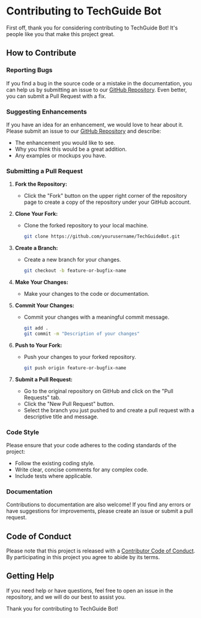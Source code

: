 # Contributing to TechGuide Bot

First off, thank you for considering contributing to TechGuide Bot! It's people like you that make this project great.

## How to Contribute

### Reporting Bugs

If you find a bug in the source code or a mistake in the documentation, you can help us by submitting an issue to our [GitHub Repository](https://github.com/yourusername/TechGuideBot/issues). Even better, you can submit a Pull Request with a fix.

### Suggesting Enhancements

If you have an idea for an enhancement, we would love to hear about it. Please submit an issue to our [GitHub Repository](https://github.com/yourusername/TechGuideBot/issues) and describe:

- The enhancement you would like to see.
- Why you think this would be a great addition.
- Any examples or mockups you have.

### Submitting a Pull Request

1. **Fork the Repository:**
   - Click the "Fork" button on the upper right corner of the repository page to create a copy of the repository under your GitHub account.

2. **Clone Your Fork:**
   - Clone the forked repository to your local machine.
     ```bash
     git clone https://github.com/yourusername/TechGuideBot.git
     ```

3. **Create a Branch:**
   - Create a new branch for your changes.
     ```bash
     git checkout -b feature-or-bugfix-name
     ```

4. **Make Your Changes:**
   - Make your changes to the code or documentation.

5. **Commit Your Changes:**
   - Commit your changes with a meaningful commit message.
     ```bash
     git add .
     git commit -m "Description of your changes"
     ```

6. **Push to Your Fork:**
   - Push your changes to your forked repository.
     ```bash
     git push origin feature-or-bugfix-name
     ```

7. **Submit a Pull Request:**
   - Go to the original repository on GitHub and click on the "Pull Requests" tab.
   - Click the "New Pull Request" button.
   - Select the branch you just pushed to and create a pull request with a descriptive title and message.

### Code Style

Please ensure that your code adheres to the coding standards of the project:

- Follow the existing coding style.
- Write clear, concise comments for any complex code.
- Include tests where applicable.

### Documentation

Contributions to documentation are also welcome! If you find any errors or have suggestions for improvements, please create an issue or submit a pull request.

## Code of Conduct

Please note that this project is released with a [Contributor Code of Conduct](CODE_OF_CONDUCT.md). By participating in this project you agree to abide by its terms.

## Getting Help

If you need help or have questions, feel free to open an issue in the repository, and we will do our best to assist you.

Thank you for contributing to TechGuide Bot!
